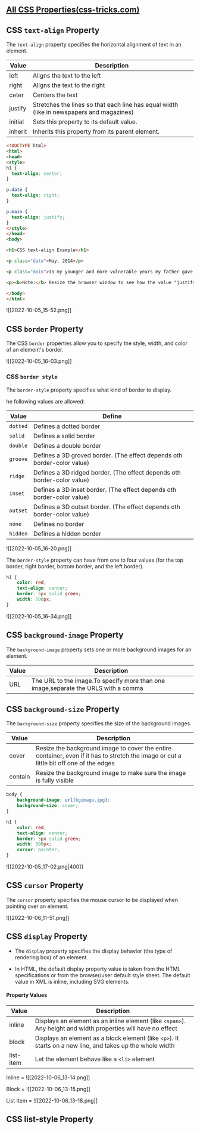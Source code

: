 ## [All CSS Properties(css-tricks.com)](https://css-tricks.com/almanac/properties/)


## CSS `text-align` Property

The `text-align` property specifies the horizontal alignment of text in an element.

|Value|Description|
|-----|------|
| left|Aligns the text to the left|
|right|Aligns the text to the right|
|ceter|Centers the text|
|justify|Stretches the lines so that each line has equal width (like in newspapers and magazines)|
|initial| Sets this property to its default value. |
|inherit|Inherits this property from its parent element.|


```html
<!DOCTYPE html>
<html>
<head>
<style>
h1 {
  text-align: center;
}

p.date {
  text-align: right;
}

p.main {
  text-align: justify;
}
</style>
</head>
<body>

<h1>CSS text-align Example</h1>

<p class="date">May, 2014</p>

<p class="main">In my younger and more vulnerable years my father gave me some advice that I've been turning over in my mind ever since. 'Whenever you feel like criticizing anyone,' he told me, 'just remember that all the people in this world haven't had the advantages that you've had.'</p>

<p><b>Note:</b> Resize the browser window to see how the value "justify" works.</p>

</body>
</html>

```

![[2022-10-05_15-52.png]]

## CSS `border` Property

The CSS `border` properties allow you to specify the style, width, and color of an element's border.

![[2022-10-05_16-03.png]]


### CSS `border style`

The `border-style` property specifies what kind of border to display.

he following values are allowed:

|Value | Define|
|---------|----------|
| `dotted` | Defines a dotted border |
| `solid` | Defines a solid border |
| `double` | Defines a double border |
| `groove` | Defines a 3D groved border. (The effect depends oth border-color value) |
| `ridge` | Defines a 3D ridged border. (The effect depends oth border-color value) |
| `inset` | Defines a 3D inset border. (The effect depends oth border-color value) |
| `outset` | Defines a 3D outset border. (The effect depends oth border-color value) |
| `none` | Defines no border |
| `hidden` | Defines a hidden border |

![[2022-10-05_16-20.png]]

The `border-style` property can have from one to four values (for the top border, right border, bottom border, and the left border).

```css
h1 {
	color: red;
	text-align: center;
	border: 5px solid green;
	width: 500px;
}
```



![[2022-10-05_16-34.png]]


## CSS `background-image` Property

The `background-image` property sets one or more background images for an element.

|Value | Description |
|---|---|
|URL| The URL to the image.To specify more than one image,separate the URLS with a comma|


## CSS `background-size` Property

The `background-size` property specifies the size of the background images.

|Value | Description |
|---|---|
|cover| Resize the background image to cover the entire container, even if it has to stretch the image or cut a little bit off one of the edges|
|contain|  Resize the background image to make sure the image is fully visible |


```css
body {
	background-image: url(bgimage.jpg);
	background-size: cover;
}

h1 {
	color: red;
	text-align: center;
	border: 5px solid green;
	width: 500px;
	cursor: pointer;
}
```

![[2022-10-05_17-02.png|400]]

## CSS `cursor` Property

The `cursor` property specifies the mouse cursor to be displayed when pointing over an element.

![[2022-10-06_11-51.png]]


## CSS `display` Property

- The `display` property specifies the display behavior (the type of rendering box) of an element.

- In HTML, the default display property value is taken from the HTML specifications or from the browser/user default style sheet. The default value in XML is inline, including SVG elements.

#### Property Values

|Value |Description|
|------|------|
|inline| Displays an element as an inline element (like `<span>`). Any height and width properties will have no effect |
|block| Displays an element as a block element (like `<p>`). It starts on a new line, and takes up the whole width |
| list-item | Let the element behave like a `<li>` element |


Inline =
![[2022-10-06_13-14.png]]

Block =
![[2022-10-06_13-15.png]]


List Item =
![[2022-10-06_13-18.png]]

## CSS list-style Property









